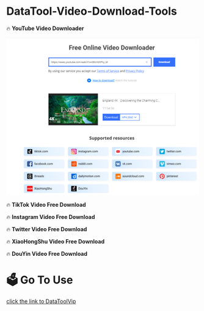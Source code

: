 <h1>DataTool-Video-Download-Tools</h1>
<p>🔥 <b>YouTube Video Downloader</b></p>
<img src="static/youtube.png" alt="youtube video download">
<p>🔥 <b>TikTok Video Free Download</b></p>
<p>🔥 <b>Instagram Video Free Download</b></p>
<p>🔥 <b>Twitter Video Free Download</b></p>
<p>🔥 <b>XiaoHongShu Video Free Download</b></p>
<p>🔥 <b>DouYin Video Free Download</b></p>

<h1>🗳 Go To Use </h1>
<a href = "https://www.datatool.vip" target = "_blank" > click the link to DataToolVip </a>





